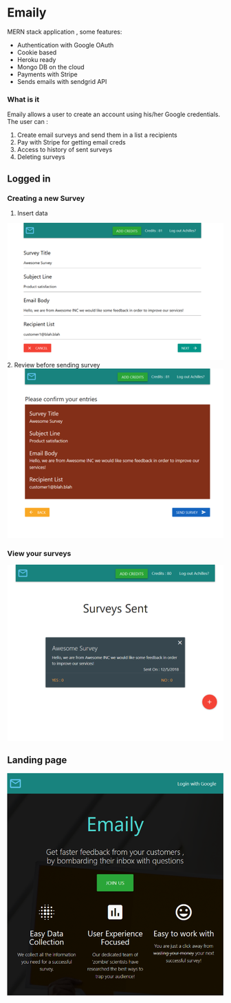 # Emaily
MERN stack application , some features:

- Authentication with Google OAuth
- Cookie based
- Heroku ready
- Mongo DB on the cloud
- Payments with Stripe
- Sends emails with sendgrid API

### What is it
Emaily allows a user to create an account using his/her Google credentials. The user can :
1. Create email surveys and send them in a list a recipients
2. Pay with Stripe for getting email creds
3. Access to history of sent surveys
4. Deleting surveys

## Logged in
### Creating a new Survey
1. Insert data
<img src='newSurvey1.png' alt='survey 1' />
2. Review before sending survey
<img src='newSurvey2.png' alt='emaily logged in' />

### View your surveys
<img src='loggedIn.png' alt='emaily logged in' />


## Landing page
<img src='preview.png' alt='emaily screenshot' />
